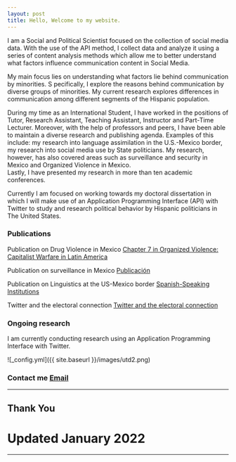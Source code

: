 ```yaml
---
layout: post
title: Hello, Welcome to my website. 
---
```


I am a Social and Political Scientist focused on the collection of social media data. 
With the use of the API method, I collect data and analyze it using a series of content analysis methods which allow me to better understand what factors influence communication content in Social Media.

My main focus lies on understanding what factors lie behind communication by minorities. S
pecifically, I explore the reasons behind communication by diverse groups of minorities. My current research explores differences in communication among different segments of the Hispanic population. 

During my time as an International Student, I have worked in the positions of Tutor, Research Assistant, Teaching Assistant, Instructor and Part-Time Lecturer. 
Moreover, with the help of professors and peers, I have been able to maintain a diverse research and publishing agenda. 
Examples of this include: my research into language assimilation in the U.S.-Mexico border, my research into social media use by State politicians. 
My research, however, has also covered areas such as surveillance and security in Mexico and Organized Violence in Mexico.  
Lastly, I have presented my research in more than ten academic conferences.

Currently I am focused on working towards my doctoral dissertation in which I will make use of an Application Programming Interface (API) with Twitter to study and research political behavior by Hispanic politicians in The United States.


### Publications

Publication on Drug Violence in Mexico
[Chapter 7 in Organized Violence: Capitalist Warfare in Latin America](https://read.amazon.com/kp/embed?asin=B07S5XFNKP&preview=newtab&linkCode=kpe&ref_=cm_sw_r_kb_dp_X2NuFbJJZDT1A)

Publication on surveillance in Mexico
[Publicación](/images/MexicoSagePublication.pdf)

Publication on Linguistics at the US-Mexico border
[Spanish-Speaking Institutions](/images/SpanishSpeakingInstitutionsandLanguageAssimilationintheRioGrandeValley.pdf)

Twitter and the electoral connection
[Twitter and the electoral connection](/images/Twitterandtheelectoralconnection.pdf)


### Ongoing research

I am currently conducting research using an Application Programming Interface with Twitter.





![_config.yml]({{ site.baseurl }}/images/utd2.png)

### Contact me [Email](mailto:cxg172030@utdallas.edu)


---

## Thank You



# Updated January 2022

---

